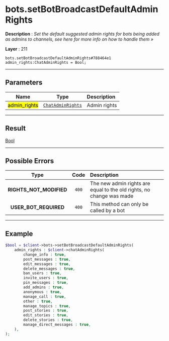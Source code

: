 # bots.setBotBroadcastDefaultAdminRights

**Description** : *Set the default suggested admin rights for bots being added as admins to channels, see here for more info on how to handle them »*

**Layer** : 211

```tl
bots.setBotBroadcastDefaultAdminRights#788464e1 admin_rights:ChatAdminRights = Bool;
```

---

## Parameters

| Name | Type | Description |
| :---: | :---: | :--- |
| <mark>admin_rights</mark> | [`ChatAdminRights`](type/ChatAdminRights) | Admin rights |

---

## Result

[Bool](type/Bool)

---

## Possible Errors

| Type | Code | Description |
| :---: | :---: | :--- |
| **RIGHTS_NOT_MODIFIED** | `400` | The new admin rights are equal to the old rights, no change was made |
| **USER_BOT_REQUIRED** | `400` | This method can only be called by a bot |

---

## Example

```php
$bool = $client->bots->setBotBroadcastDefaultAdminRights(
	admin_rights : $client->chatAdminRights(
		change_info : true,
		post_messages : true,
		edit_messages : true,
		delete_messages : true,
		ban_users : true,
		invite_users : true,
		pin_messages : true,
		add_admins : true,
		anonymous : true,
		manage_call : true,
		other : true,
		manage_topics : true,
		post_stories : true,
		edit_stories : true,
		delete_stories : true,
		manage_direct_messages : true,
	),
);
```